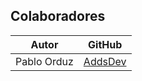 ## Colaboradores
| Autor | GitHub |
| ----- | ------ |
| Pablo Orduz| [AddsDev](https://github.com/Pablo-cyber123) |
